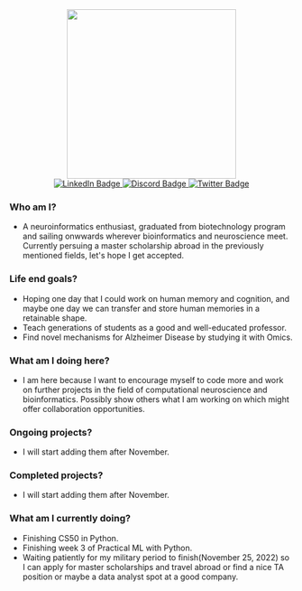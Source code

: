 <div id="header" align="center">
  <img src="https://media.giphy.com/media/26ybwJTvGyUPKF7Mc/giphy.gif" width="300"/>
  <div id="badges">
  <a href="https://www.linkedin.com/in/siefeldin-sobih-786370147/">
    <img src="https://img.shields.io/badge/LinkedIn-blue?style=for-the-badge&logo=linkedin&logoColor=white" alt="LinkedIn Badge"/>
  </a>
  <a href="https://discord.com/users/Sword%20Of%20Faith#9706">
    <img src="https://img.shields.io/badge/-Discord-blueviolet?style=for-the-badge&logo=Discord&logoColor=white" alt="Discord Badge"/>
  </a>
  <a href="https://twitter.com/SiefElD48286998">
    <img src="https://img.shields.io/badge/Twitter-blue?style=for-the-badge&logo=twitter&logoColor=white" alt="Twitter Badge"/>
  </a>
</div>
</div>

### Who am I?
- A neuroinformatics enthusiast, graduated from biotechnology program and sailing onwwards wherever bioinformatics and neuroscience meet. Currently persuing a master scholarship abroad in the previously mentioned fields, let's hope I get accepted.
### Life end goals?
- Hoping one day that I could work on human memory and cognition, and maybe one day we can transfer and store human memories in a retainable shape.
- Teach generations of students as a good and well-educated professor.
- Find novel mechanisms for Alzheimer Disease by studying it with Omics.
### What am I doing here?
- I am here because I want to encourage myself to code more and work on further projects in the field of computational neuroscience and bioinformatics. Possibly show others what I am working on which might offer collaboration opportunities.
### Ongoing projects?
- I will start adding them after November.
### Completed projects?
- I will start adding them after November.

### What am I currently doing?
- Finishing CS50 in Python.
- Finishing week 3 of Practical ML with Python.
- Waiting patiently for my military period to finish(November 25, 2022) so I can apply for master scholarships and travel abroad or find a nice TA position or maybe a data analyst spot at a good company.
